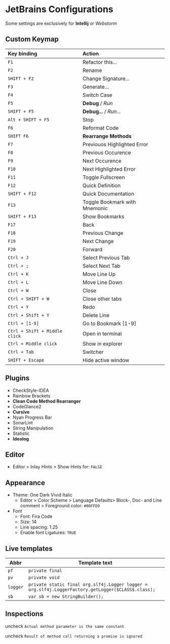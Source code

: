 # JetBrains Configurations

Some settings are exclusively for **Intellij** or *Webstorm*

## Custom Keymap

| Key binding                   | Action                        |
| :---------------------------- | :---------------------------- |
| `F1`                          | Refactor this...              |
| `F2`                          | Rename                        |
| `SHIFT + F2`                  | Change Signature...           |
| `F3`                          | Generate...                   |
| `F4`                          | Switch Case                   |
| `F5`                          | **Debug** / *Run*             |
| `SHIFT + F5`                  | **Debug...** / *Run...*       |
| `Alt + SHIFT + F5`            | Stop                          |
| `F6`                          | Reformat Code                 |
| `SHIFT F6`                    | **Rearrange Methods**         |
| `F7`                          | Previouos Highlighted Error   |
| `F8`                          | Previous Occurence            |
| `F9`                          | Next Occurence                |
| `F10`                         | Next Highlighted Error        |
| `F11`                         | Toggle Fullscreen             |
| `F12`                         | Quick Definition              |
| `SHIFT + F12`                 | Quick Documentation           |
| `F13`                         | Toggle Bookmark with Mnemonic |
| `SHIFT + F13`                 | Show Bookmarks                |
| `F17`                         | Back                          |
| `F18`                         | Previous Change               |
| `F19`                         | Next Change                   |
| `F20`                         | Forward                       |
| `Ctrl + J`                    | Select Previous Tab           |
| `Ctrl + ;`                    | Select Next Tab               |
| `Ctrl + K`                    | Move Line Up                  |
| `Ctrl + L`                    | Move Line Down                |
| `Ctrl + W`                    | Close                         |
| `Ctrl + SHIFT + W`            | Close other tabs              |
| `Ctrl + Y`                    | Redo                          |
| `Ctrl + Shift + Y`            | Delete Line                   |
| `Ctrl + [1-9]`                | Go to Bookmark [1-9]          |
| `Ctrl + Shift + Middle click` | Open in terminal              |
| `Ctrl + Middle click`         | Show in explorer              |
| `Ctrl + Tab`                  | Switcher                      |
| `SHIFT + Escape`              | Hide active window            |


## Plugins

- CheckStyle-IDEA
- Rainbow Brackets
- **Clean Code Method Rearranger**
- CodeGlance2
- **Cursive**
- Nyan Progress Bar
- SonarLint
- String Manipulation
- Statistic
- **Ideolog**

## Editor

* Editor > Inlay Hints > Show Hints for: `FALSE`

## Appearance

* Theme: One Dark Vivid Italic
  * Editor > Color Scheme > Language Defaults> Block-, Doc- and Line comment > Foreground color: `#00FFD9`
* Font
  * Font: Fira Code
  * Size: 14
  * Line spacing: 1.25
  * Enable font Ligatures: `TRUE`

## Live templates

| Abbr     | Template text                                                |
| -------- | ------------------------------------------------------------ |
| `pf`     | `private final`                                              |
| `pv`     | `private void`                                               |
| `logger` | `private static final org.slf4j.Logger logger = org.slf4j.LoggerFactory.getLogger($CLASS$.class);` |
| `sb`     | `var sb = new StringBuilder();`                              |



## Inspections

uncheck `Actual method parameter is the same constant`

uncheck `Result of method call returning a promise is ignored`
